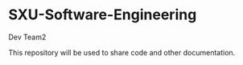 # SXU-Software-Engineering
 Dev Team2
 
 This repository will be used to share code and other documentation.


